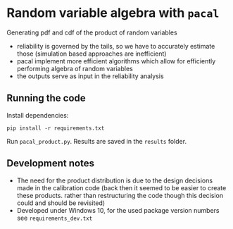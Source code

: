 # Random variable algebra with `pacal`

Generating pdf and cdf of the product of random variables
  - reliability is governed by the tails, so we have to accurately estimate those
  (simulation based approaches are inefficient)
  - pacal implement more efficient algorithms which allow for efficiently performing
    algebra of random variables
  - the outputs serve as input in the reliability analysis

## Running the code

Install dependencies:

```commandline
pip install -r requirements.txt
```

Run `pacal_product.py`. Results are saved in the `results` folder.

## Development notes

* The need for the product distribution is due to the design decisions made in the 
calibration code (back then it seemed to be easier to create these products.
rather than restructuring the code though this decision could and should be revisited)
* Developed under Windows 10, for the used package version numbers see 
`requirements_dev.txt`